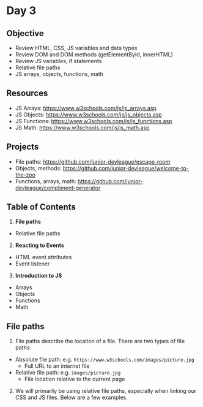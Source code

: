 # Day 3

## Objective
- Review HTML, CSS, JS variables and data types
- Review DOM and DOM methods (getElementById, innerHTML)
- Review JS variables, if statements
- Relative file paths
- JS arrays, objects, functions, math

## Resources
- JS Arrays: https://www.w3schools.com/js/js_arrays.asp
- JS Objects: https://www.w3schools.com/js/js_objects.asp
- JS Functions: https://www.w3schools.com/js/js_functions.asp
- JS Math: https://www.w3schools.com/js/js_math.asp

## Projects
- File paths: https://github.com/junior-devleague/escape-room
- Objects, methods: https://github.com/junior-devleague/welcome-to-the-zoo
- Functions, arrays, math: https://github.com/junior-devleague/compliment-generator

## Table of Contents
1. **File paths**
  * Relative file paths
2. **Reacting to Events**
  * HTML event attributes
  * Event listener
3. **Introduction to JS**
  * Arrays
  * Objects
  * Functions
  * Math

## File paths
1. File paths describe the location of a file. There are two types of file paths:
  * Absolute file path: e.g. ```https://www.w3schools.com/images/picture.jpg```
    * Full URL to an internet file
  * Relative file path: e.g. ```images/picture.jpg```
    * File location relative to the current page
2. We will primarily be using relative file paths, especially when linking our CSS and JS files. Below are a few examples.

```
